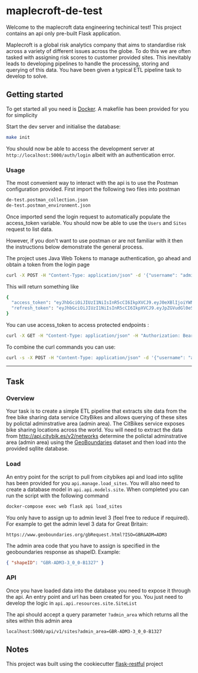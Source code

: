 # maplecroft-de-test

Welcome to the maplecroft data engineering techinical test! This project contains an api only pre-built Flask application.

Maplecroft is a global risk analytics company that aims to standardise risk across a variety of different issues across the globe.
To do this we are often tasked with assigning risk scores to customer provided sites. This inevitably leads to developing 
pipelines to handle the processing, storing and querying of this data. You have been given a typical ETL pipeline task to develop to solve.

## Getting started

To get started all you need is [Docker](https://docs.docker.com/). A makefile has been provided for you for simplicity

Start the dev server and initialise the database:

```bash
make init
```

You should now be able to access the development server at `http://localhost:5000/auth/login` albeit with an authentication error.

### Usage

The most convenient way to interact with the api is to use the Postman configuration provided. First import the following
two files into postman

```bash
de-test.postman_collection.json
de-test.postman_environment.json
```

Once imported send the login request to automatically populate the access_token variable. You should now 
be able to use the `Users` and `Sites` request to list data.

However, if you don't want to use postman or are not familiar with it then the instructions below demonstrate the general process.

The project uses Java Web Tokens to manage authentication, go ahead and obtain a token from the login page

```bash
curl -X POST -H "Content-Type: application/json" -d '{"username": "admin", "password": "admin"}' http://localhost:5000/auth/login
```

This will return something like

```bash
{
  "access_token": "eyJhbGciOiJIUzI1NiIsInR5cCI6IkpXVCJ9.eyJ0eXBlIjoiYWNjZXNzIiwiaWRlbnRpdHkiOjEsImlhdCI6MTUxMDAwMDQ0MSwiZnJlc2giOmZhbHNlLCJqdGkiOiI2OTg0MjZiYi00ZjJjLTQ5MWItYjE5YS0zZTEzYjU3MzFhMTYiLCJuYmYiOjE1MTAwMDA0NDEsImV4cCI6MTUxMDAwMTM0MX0.P-USaEIs35CSVKyEow5UeXWzTQTrrPS_YjVsltqi7N4", 
  "refresh_token": "eyJhbGciOiJIUzI1NiIsInR5cCI6IkpXVCJ9.eyJpZGVudGl0eSI6MSwiaWF0IjoxNTEwMDAwNDQxLCJ0eXBlIjoicmVmcmVzaCIsImp0aSI6IjRmMjgxOTQxLTlmMWYtNGNiNi05YmI1LWI1ZjZhMjRjMmU0ZSIsIm5iZiI6MTUxMDAwMDQ0MSwiZXhwIjoxNTEyNTkyNDQxfQ.SJPsFPgWpZqZpHTc4L5lG_4aEKXVVpLLSW1LO7g4iU0"
}
```

You can use access_token to access protected endpoints :

```bash
curl -X GET -H "Content-Type: application/json" -H "Authorization: Bearer eyJhbGciOiJIUzI1NiIsInR5cCI6IkpXVCJ9.eyJ0eXBlIjoiYWNjZXNzIiwiaWRlbnRpdHkiOjEsImlhdCI6MTUxMDAwMDQ0MSwiZnJlc2giOmZhbHNlLCJqdGkiOiI2OTg0MjZiYi00ZjJjLTQ5MWItYjE5YS0zZTEzYjU3MzFhMTYiLCJuYmYiOjE1MTAwMDA0NDEsImV4cCI6MTUxMDAwMTM0MX0.P-USaEIs35CSVKyEow5UeXWzTQTrrPS_YjVsltqi7N4" http://127.0.0.1:5000/api/v1/users
```

To combine the curl commands you can use:

```bash
curl -s -X POST -H "Content-Type: application/json" -d '{"username": "admin", "password": "admin"}' http://localhost:5000/auth/login | jq '.access_token' | tr -d '\n' | xargs -I{} curl -X GET -H "Content-Type: application/json" -H "Authorization: Bearer {}" http://127.0.0.1:5000/api/v1/sites?admin_area=CAN-ADM3-3_0_0-B1806
```

---

## Task

### Overview

Your task is to create a simple ETL pipeline that extracts site data from the free bike sharing data service CityBikes and allows querying
of these sites by polictal adminstrative area (admin area).
The CitBikes service exposes bike sharing locations across the world. You will need to extract the data from http://api.citybik.es/v2/networks 
determine the polictal adminstrative area (admin area) using the [GeoBoundaries](https://www.geoboundaries.org/api.html) dataset and then load into the provided
sqllite database.

### Load

An entry point for the script to pull from citybikes api and load into sqllite has been provided for you `api.manage.load_sites`. 
You will also need to create a database model in `api.api.models.site`. When completed you can run the script with the following command

```bash
docker-compose exec web flask api load_sites
```

You only have to assign up to admin level 3 (feel free to reduce if required). For example to get the admin level 3 data for Great Britain:

`https://www.geoboundaries.org/gbRequest.html?ISO=GBR&ADM=ADM3`

The admin area code that you have to assign is specified in the geoboundaries response as shapeID. Example:

```json
{ "shapeID": "GBR-ADM3-3_0_0-B1327" }
```


### API

Once you have loaded data into the database you need to expose it through the api. An entry point and url has been 
created for you. You just need to develop the logic in `api.api.resources.site.SiteList` 

The api should accept a query parameter `?admin_area` which returns all the sites within this admin area

`localhost:5000/api/v1/sites?admin_area=GBR-ADM3-3_0_0-B1327`

## Notes

This project was built using the cookiecutter [flask-restful](https://github.com/karec/cookiecutter-flask-restful) project
